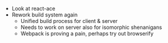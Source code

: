 * Look at react-ace
* Rework build system again
  * Unified build process for client & server
  * Needs to work on server also for isomorphic shenanigans
  * Webpack is proving a pain, perhaps try out browserify
